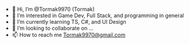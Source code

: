 - 👋 Hi, I’m @Tormak9970 (Tormak)
- 👀 I’m interested in Game Dev, Full Stack, and programming in general
- 🌱 I’m currently learning TS, C#, and UI Design
- 💞️ I’m looking to collaborate on ...
- 📫 How to reach me Tormak9970@gmail.com

<!---
Tormak9970/Tormak9970 is a ✨ special ✨ repository because its `README.md` (this file) appears on your GitHub profile.
You can click the Preview link to take a look at your changes.
--->
